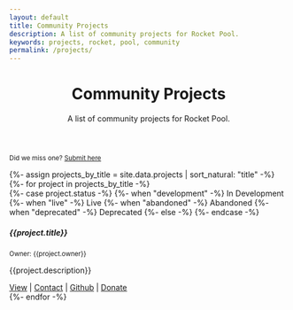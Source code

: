 ```yaml
---
layout: default
title: Community Projects
description: A list of community projects for Rocket Pool.
keywords: projects, rocket, pool, community
permalink: /projects/
---
```



<!-- Header -->
<header class="container py-4 mt-5">
  <div class="text-center">
    <h1 class="display-6 fw-bold mb-3">Community Projects</h1>
    <p class="col-md-10 col-lg-8 mx-auto lead">
      A list of community projects for Rocket Pool.
    </p>
  </div>
</header>


<!-- Content -->
<section class="container py-4">
  <p class="text-center">
    <small>Did we miss one? <a href="{{site.general_form}}">Submit here</a></small>
  </p>
  {%- assign projects_by_title = site.data.projects | sort_natural: "title" -%}
  {%- for project in projects_by_title -%}
    <div class="row justify-content-center">
        <div class="col col-lg-6 col-md-8">
          <div class="card mb-3">
            <div class="card-body">
              {%- case project.status -%}
                {%- when "development" -%}
                  <span class="badge rounded-pill bg-warning float-end">In Development</span>
                {%- when "live" -%}
                  <span class="badge rounded-pill bg-success float-end">Live</span>
                {%- when "abandoned" -%}
                  <span class="badge rounded-pill bg-secondary float-end">Abandoned</span>
                {%- when "deprecated" -%}
                  <span class="badge rounded-pill bg-secondary float-end">Deprecated</span>
                {%- else -%}
              {%- endcase -%}
              <h5 class="card-title">{{project.title}}</h5>
              <p class="card-subtitle mb-3">
                <small class="text-muted">Owner: {{project.owner}}</small>
              </p>
              <p class="card-text">{{project.description}}</p>
              <a href="{{project.link}}" class="{%- unless project.link -%}link-disabled{%- endunless -%}">View</a>
              |
              <a href="{{project.contact_url}}" class="{%- unless project.contact_url -%}link-disabled{%- endunless -%}">Contact</a>
              |
              <a href="{{project.repo_url}}" class="{%- unless project.repo_url -%}link-disabled{%- endunless -%}">Github</a>
              |
              <a href="{{project.donate_url}}" class="{%- unless project.donate_url -%}link-disabled{%- endunless -%}">Donate</a>
            </div>
          </div>
        </div>
    </div>
  {%- endfor -%}
</section>